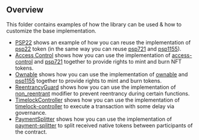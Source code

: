 ## Overview

This folder contains examples of how the library can be used & how to customize the base implementation.

* [PSP22](psp22) shows an example of how you can reuse the implementation of
  [psp22](https://github.com/Supercolony-net/openbrush-contracts/tree/main/contracts/token/psp22) token (in the same way you can reuse
  [psp721](https://github.com/Supercolony-net/openbrush-contracts/tree/main/contracts/token/psp721) and [psp1155](https://github.com/Supercolony-net/openbrush-contracts/tree/main/contracts/token/psp1155)).
* [Access Control](access-control) shows how you can use the implementation of
  [access-control](https://github.com/Supercolony-net/openbrush-contracts/tree/main/contracts/access/access-control) and
  [psp721](https://github.com/Supercolony-net/openbrush-contracts/tree/main/contracts/token/psp721) together to provide rights to mint and burn NFT tokens.
* [Ownable](ownable) shows how you can use the implementation of
  [ownable](https://github.com/Supercolony-net/openbrush-contracts/tree/main/contracts/access/ownable) and
  [psp1155](https://github.com/Supercolony-net/openbrush-contracts/tree/main/contracts/token/psp1155) together to provide rights to mint and burn tokens.
* [ReentrancyGuard](reentrancy-guard) shows how you can use the implementation of
  [non_reentrant](https://github.com/Supercolony-net/openbrush-contracts/tree/main/contracts/security/reentrancy-guard)
  modifier to prevent reentrancy during certain functions.
* [TimelockController](timelock-controller) shows how you can use the implementation of
  [timelock-controller](https://github.com/Supercolony-net/openbrush-contracts/tree/main/contracts/governance/timelock-controller)
  to execute a transaction with some delay via governance.
* [PaymentSplitter](payment-splitter) shows how you can use the implementation of
  [payment-splitter](https://github.com/Supercolony-net/openbrush-contracts/tree/main/contracts/finance/payment-splitter)
  to split received native tokens between participants of the contract.